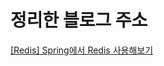 

# 정리한 블로그 주소
[[Redis] Spring에서 Redis 사용해보기](https://jiminchur.github.io/my-first-article/redis4/)

